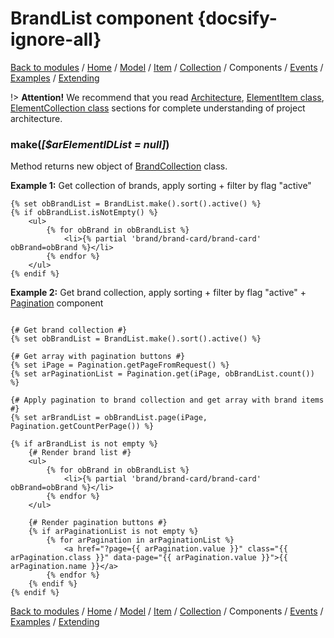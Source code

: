# BrandList component {docsify-ignore-all}

[Back to modules](modules/home.md)
/ [Home](modules/brand/home.md)
/ [Model](modules/brand/model/model.md)
/ [Item](modules/brand/item/item.md)
/ [Collection](modules/brand/collection/collection.md)
/ Components
/ [Events](modules/brand/event/event.md)
/ [Examples](modules/brand/examples/examples.md)
/ [Extending](modules/brand/extending/extending.md)

!> **Attention!**  We recommend that you read [Architecture](home.md#architecture), [ElementItem class](item-class/item-class.md),
[ElementCollection class](collection-class/collection-class.md) sections for complete understanding of  project architecture.

### make(_[$arElementIDList = null]_)

Method returns new object of [BrandCollection](modules/brand/collection/collection.md) class.

**Example 1:** Get collection of brands, apply sorting + filter by flag "active"
```twig
{% set obBrandList = BrandList.make().sort().active() %}
{% if obBrandList.isNotEmpty() %}
    <ul>
        {% for obBrand in obBrandList %}
            <li>{% partial 'brand/brand-card/brand-card' obBrand=obBrand %}</li>
        {% endfor %}
    </ul>
{% endif %}
```

**Example 2:** Get brand collection, apply sorting + filter by flag "active" + [Pagination](https://github.com/lovata/oc-toolbox-plugin/wiki/Components#pagination) component
```twig

{# Get brand collection #}
{% set obBrandList = BrandList.make().sort().active() %}

{# Get array with pagination buttons #}
{% set iPage = Pagination.getPageFromRequest() %}
{% set arPaginationList = Pagination.get(iPage, obBrandList.count()) %}

{# Apply pagination to brand collection and get array with brand items #}
{% set arBrandList = obBrandList.page(iPage, Pagination.getCountPerPage()) %}

{% if arBrandList is not empty %}
    {# Render brand list #}
    <ul>
        {% for obBrand in obBrandList %}
            <li>{% partial 'brand/brand-card/brand-card' obBrand=obBrand %}</li>
        {% endfor %}
    </ul>
    
    {# Render pagination buttons #}
    {% if arPaginationList is not empty %}
        {% for arPagination in arPaginationList %}
            <a href="?page={{ arPagination.value }}" class="{{ arPagination.class }}" data-page="{{ arPagination.value }}">{{ arPagination.name }}</a>
        {% endfor %}
    {% endif %}
{% endif %}
```

[Back to modules](modules/home.md)
/ [Home](modules/brand/home.md)
/ [Model](modules/brand/model/model.md)
/ [Item](modules/brand/item/item.md)
/ [Collection](modules/brand/collection/collection.md)
/ Components
/ [Events](modules/brand/event/event.md)
/ [Examples](modules/brand/examples/examples.md)
/ [Extending](modules/brand/extending/extending.md)